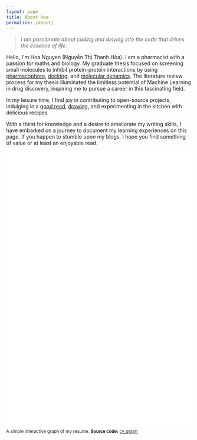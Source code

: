 ```yaml
---
layout: page
title: About Hoa
permalink: /about/
---
```

 >*I am passionate about coding and delving into the code that drives the essence of life.*
 
Hello, I'm Hoa Nguyen (Nguyễn Thị Thanh Hòa). I am a pharmacist with a passion for maths and biology. My graduate thesis focused on screening small molecules to inhibit protein-protein interactions by using [pharmacophore](https://www.wikiwand.com/en/Pharmacophore), [docking](https://www.wikiwand.com/en/Docking_(molecular)), and [molecular dynamics](https://www.wikiwand.com/en/Molecular_dynamics). The literature review process for my thesis illuminated the limitless potential of Machine Learning in drug discovery, inspiring me to pursue a career in this fascinating field.

In my leisure time, I find joy in contributing to open-source projects, indulging in a [good read](https://www.goodreads.com/user/show/30950636-ho), [drawing](https://hnguyentt.github.io/gallery/drawings.html), and experimenting in the kitchen with delicious recipes.


With a thirst for knowledge and a desire to ameliorate my writing skills, I have embarked on a journey to document my learning experiences on this page. If you happen to stumble upon my blogs, I hope you find something of value or at least an enjoyable read.

 
<html>
<head>
<link rel="stylesheet" href="https://cdnjs.cloudflare.com/ajax/libs/vis/4.16.1/vis.css" type="text/css" />
<script type="text/javascript" src="https://cdnjs.cloudflare.com/ajax/libs/vis/4.16.1/vis-network.min.js"> </script>

<style type="text/css">

        #mynetwork {
            width: 100%;
            height: 750px;
            background-color: #ffffff;
            position: relative;
            float: left;
        }

        

        

        
</style>

</head>

<body>
<div id = "mynetwork"></div>


<script type="text/javascript">

    // initialize global variables.
    var edges;
    var nodes;
    var network; 
    var container;
    var options, data;

    
    // This method is responsible for drawing the graph, returns the drawn network
    function drawGraph() {
        var container = document.getElementById('mynetwork');
        
        

        // parsing and collecting nodes and edges from the python
        nodes = new vis.DataSet([{"id": "Hoa Nguyen", "image": "https://raw.githubusercontent.com/hnguyentt/cv_graph/master/images/Gau.jpg", "label": "Hoa Nguyen", "shape": "circularImage", "size": 50}, {"id": "Education", "image": "https://raw.githubusercontent.com/hnguyentt/cv_graph/master/images/education.png", "label": "Education", "shape": "circularImage"}, {"id": "Luong The Vinh high school for the gifted", "image": "https://raw.githubusercontent.com/hnguyentt/cv_graph/master/images/LTV.jpg", "label": "Luong The Vinh high school for the gifted", "shape": "circularImage"}, {"id": "University of Medicine and Pharmacy, Ho Chi Minh city", "image": "https://raw.githubusercontent.com/hnguyentt/cv_graph/master/images/UMPHCM.png", "label": "University of Medicine and Pharmacy, Ho Chi Minh city", "shape": "circularImage"}, {"id": "VietAI", "image": "https://raw.githubusercontent.com/hnguyentt/cv_graph/master/images/VietAI.png", "label": "VietAI", "shape": "circularImage"}, {"id": "Research Experience", "image": "https://raw.githubusercontent.com/hnguyentt/cv_graph/master/images/research.png", "label": "Research Experience", "shape": "circularImage"}, {"id": "Online Research Club", "image": "https://raw.githubusercontent.com/hnguyentt/cv_graph/master/images/ORC.png", "label": "Online Research Club", "shape": "circularImage"}, {"id": "Working Experience", "image": "https://raw.githubusercontent.com/hnguyentt/cv_graph/master/images/working.png", "label": "Working Experience", "shape": "circularImage"}, {"id": "Cao Thang Eye Hospital", "image": "https://raw.githubusercontent.com/hnguyentt/cv_graph/master/images/CTEH.png", "label": "Cao Thang Eye Hospital", "shape": "circularImage"}, {"id": "Hobbies", "image": "https://raw.githubusercontent.com/hnguyentt/cv_graph/master/images/hobby.jpg", "label": "Hobbies", "shape": "circularImage"}, {"id": "Playing musical instruments", "image": "https://raw.githubusercontent.com/hnguyentt/cv_graph/master/images/piano.jpg", "label": "Playing musical instruments", "shape": "circularImage"}, {"id": "Cycling", "image": "https://raw.githubusercontent.com/hnguyentt/cv_graph/master/images/cycling.jpg", "label": "Cycling", "shape": "circularImage"}, {"id": "Drawing", "image": "https://raw.githubusercontent.com/hnguyentt/cv_graph/master/images/drawing.png", "label": "Drawing", "shape": "circularImage"}, {"id": "Reading", "image": "https://raw.githubusercontent.com/hnguyentt/cv_graph/master/images/reading.png", "label": "Reading", "shape": "circularImage"}, {"id": "Pasteur Institute", "image": "https://raw.githubusercontent.com/hnguyentt/cv_graph/master/images/pasteur.jpg", "label": "Pasteur Institute", "shape": "circularImage"}]);
        edges = new vis.DataSet([{"color": "#0B806C", "from": "Hoa Nguyen", "to": "Education"}, {"color": "#0B806C", "from": "Education", "to": "Luong The Vinh high school for the gifted"}, {"color": "#0B806C", "from": "Education", "to": "University of Medicine and Pharmacy, Ho Chi Minh city"}, {"color": "#0B806C", "from": "Education", "to": "VietAI"}, {"color": "#0B3080", "from": "Hoa Nguyen", "to": "Research Experience"}, {"color": "#0B3080", "from": "Research Experience", "to": "University of Medicine and Pharmacy, Ho Chi Minh city"}, {"color": "#0B3080", "from": "Research Experience", "to": "Online Research Club"}, {"color": "#805B0B", "from": "Hoa Nguyen", "to": "Working Experience"}, {"color": "#805B0B", "from": "Working Experience", "to": "VietAI"}, {"color": "#805B0B", "from": "Working Experience", "to": "Cao Thang Eye Hospital"}, {"color": "#800B64", "from": "Hoa Nguyen", "to": "Hobbies"}, {"color": "#800B64", "from": "Hobbies", "to": "Playing musical instruments"}, {"color": "#800B64", "from": "Hobbies", "to": "Cycling"}, {"color": "#800B64", "from": "Hobbies", "to": "Drawing"}, {"color": "#800B64", "from": "Hobbies", "to": "Reading"}, {"color": "#0B3080", "from": "Research Experience", "to": "Pasteur Institute"}, {"color": "#805B0B", "from": "Working Experience", "to": "Pasteur Institute"}]);

        // adding nodes and edges to the graph
        data = {nodes: nodes, edges: edges};

        var options = {"nodes": {"color": {"background": "rgba(255,253,248,1)"}}, "edges": {"color": {"inherit": true}, "smooth": true}, "physics": {"minVelocity": 0.75}};
        
        

        

        network = new vis.Network(container, data, options);

        


        

        return network;

    }

    drawGraph();

</script>
</body>
</html>

<sup>A simple interactive graph of my resume. <strong>Source code:</strong> [cv_graph](https://github.com/hnguyentt/cv_graph)</sup>